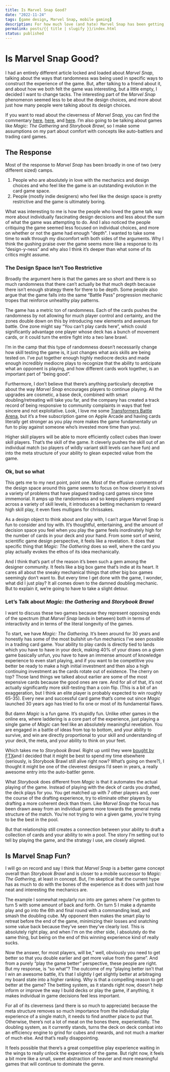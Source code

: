 ```yaml
---
title: Is Marvel Snap Good?
date: "2022-11-24"
tags: [game design, Marvel Snap, mobile gaming]
description: For how much love (and hate) Marvel Snap has been getting, it's hard to tell just how good a game it actually is.
permalink: posts/{{ title | slugify }}/index.html
status: published
---
```


# Is Marvel Snap Good?

I had an entirely different article locked and loaded about _Marvel Snap_, talking about the ways that randomness was being used in specific ways to construct the experience of the game. But, after talking to a friend about it, and about how we both felt the game was interesting, but a little empty, I decided I want to change tacks. The interesting part of the _Marvel Snap_ phenomenon seemed less to be about the design choices, and more about just how many people were talking about its design choices.

If you want to read about the cleverness of _Marvel Snap,_ you can find the commentary [here](http://click.revue.email/ss/c/OvZMTmFNG_ogo9mVNMFA313_KFs4moEO0cRfD-n5wwyyp8Mt1SK09UETAz3wMECzV-3LgxXDqvdcudhgs3GtBltRTgeSG1LiQdt-J2kTpXILM4uYy6unSCjA8U6ibZnPZecFBnZIrnNEPesSnaGqGgoY-N4lFaGQVn2xGgK10SbCJpLJi0MBDaMQuxPH4-GhvrHIpHXiAHNUDI58Pmw3qSrgWG5C_AMpK6WUad9ieS4/3re/noRJ_lWZRka-MRZM6w7uCA/h6/BfJBIbsJwQIbuALiiYVoAJKl2GbFeGSkfs7rjPvF1hw), [here](https://www.getrevue.co/profile/gengelstein/issues/gametek-19-design-lessons-of-marvel-snap-1228832?utm_campaign=Issue&utm_content=view_in_browser&utm_medium=email&utm_source=GameTek+-+The+Math+and+Science+of+Gaming), and [here](https://www.polygon.com/23440869/marvel-snap-tutorial-card-game). I’m also going to be talking about games like _Magic: The Gathering_ and _Storybook Brawl_, so I make some assumptions on my part about comfort with concepts like auto-battlers and trading card games.

## The Response

Most of the response to _Marvel Snap_ has been broadly in one of two (very different sized) camps.

1. People who are absolutely in love with the mechanics and design choices and who feel like the game is an outstanding evolution in the card game space.
2. People (mostly indie designers) who feel like the design space is pretty restrictive and the game is ultimately boring.

What was interesting to me is how the people who loved the game talk way more about individually fascinating design decisions and less about the sum of what the game was attempting to do. And I also noticed the people critiquing the game seemed less focused on individual choices, and more on whether or not the game had enough "depth". I wanted to take some time to walk through my discomfort with both sides of the arguments. Why I think the gushing praise over the game seems more like a response to its “design-y-ness” and why also I think it’s deeper than what some of its critics might assume.

### The Design Space Isn’t Too Restrictive

Broadly the argument here is that the games are so short and there is so much randomness that there can’t actually be that much depth because there isn’t enough strategy there for there to be depth. Some people also argue that the game falls into the same “Battle Pass” progression mechanic tropes that reinforce unhealthy play patterns.

The game has a metric ton of randomness. Each of the cards pushes the randomness by not allowing for much player control and certainty, and the zones double down on this by introducing new elements and avenues for battle. One zone might say “You can’t play cards here”, which could significantly advantage one player whose deck has a bunch of movement cards, or it could turn the entire fight into a two lane brawl.

I’m in the camp that this type of randomness doesn’t necessarily change how skill testing the game is, it just changes what axis skills are being tested on. I’ve put together enough highly mediocre decks and made enough incredibly mediocre plays to recognize that the ability to anticipate what an opponent is playing, and how different cards work together, is an important part of “being good”.

Furthermore, I don’t believe that there’s anything particularly deceptive about the way _Marvel Snap_ encourages players to continue playing. All the upgrades are cosmetic, a base deck, combined with smart doubling/retreating will take you far, and the company has created a track record of being responsive to community complaints in ways that feel sincere and not exploitative. Look, I love me some [Transformers Battle Arena](https://journeytothecore.substack.com/p/you-should-play-transformers-tactical), but it’s a free subscription game on Apple Arcade and having cards literally get stronger as you play more makes the game fundamentally un fun to play against someone who’s invested more time than you).

Higher skill players will be able to more efficiently collect cubes than lower skill players. That’s the skill of the game. It cleverly pushes the skill out of an individual match (so players of wildly variant skill levels can have fun) and into the meta structure of your ability to glean expected value from the game.

### Ok, but so what

This gets me to my next point, point one. Most of the effusive comments of the design space around this game seems to focus on how cleverly it solves a variety of problems that have plagued trading card games since time immemorial. It amps up the randomness and so keeps players engaged across a variety of skill levels, it introduces a betting mechanism to reward high skill play, it even fixes mulligans for chrissakes.

As a design object to think about and play with, I can’t argue Marvel Snap is fun to consider and toy with. It’s thoughtful, entertaining, and the amount of decision space you feel when you play the game feels inordinately high for the number of cards in your deck and your hand. From some sort of weird, scientific game design perspective, it feels like a revelation. It does that specific thing that _Magic: The Gathering_ does so well, where the card you play actually evokes the ethos of its idea mechanically.

And I think that’s part of the reason it’s been such a gem among the designer community. It feels like a big box game that’s indie at its heart. It cares all about the sneaky mechanical things that other big box games seemingly don’t want to. But every time I get done with the game, I wonder, what did I just play? It all comes down to the damned doubling mechanic. But to explain it, we’re going to have to take a slight detour.

### Let’s Talk about _Magic: the Gathering_ and _Storybook Brawl_

I want to discuss these two games because they represent opposing ends of the spectrum (that _Marvel Snap_ lands in between) both in terms of interactivity and in terms of the literal longevity of the games.

To start, we have _Magic: The Gathering_. It’s been around for 30 years and honestly has some of the most bullshit un-fun mechanics I’ve seen possible in a trading card game. Your ability to play cards is directly tied to lands which you have to have in your deck, making 40% of your draws on a given game basically unfun, you have to have an immense amount of knowledge experience to even start playing, and if you want to be competitive you better be ready to make a high initial investment and then also a high continuing investment as the cards rotate out of existence. The cherry on top? Those land things we talked about earlier are some of the most expensive cards because the good ones are rare. And for all of that, it’s not actually significantly more skill-testing than a coin flip. (This is a bit of an exaggeration, but I think an elite player is probably expected to win roughly 65-35). Every new and successful card game that’s come out since _Magic_ launched 30 years ago has tried to fix one or most of its fundamental flaws.

But damn _Magic_ is a fun game. It’s stupidly fun. Unlike other games in the online era, where laddering is a core part of the experience, just playing a single game of _Magic_ can feel like an absolutely meaningful revelation. You are engaged in a battle of ideas from top to bottom, and your ability to survive, and win are directly proportional to your skill and understanding of your deck, the meta, and your ability to think on your feet.

Which takes me to _Storybook Brawl_. Right up until they were [bought by FTX](https://www.theverge.com/2022/11/23/23475998/amazon-ftx-show-sam-bankman-fried)and I decided that it might be best to spend my time elsewhere (seriously, is Storybook Brawl still alive right now? What’s going on there?), I thought it might be one of the cleverest designs I’d seen in years, a really awesome entry into the auto-battler genre.

What _Storybook_ does different from _Magic_ is that it automates the actual playing of the game. Instead of playing with the deck of cards you drafted, the deck plays for you. You get matched up with 7 other players and, over the course of the drafting experience, try to eliminate other players by drafting a more coherent deck than them. Like _Marvel Snap_ the focus has been drawn away from an individual game more towards the general meta structure of the match. You’re not trying to win a given game, you’re trying to be the best in the pool.

But that relationship still creates a connection between your ability to draft a collection of cards and your ability to win a pool. The story I’m setting out to tell by playing the game, and the strategy I use, are closely aligned.

## Is Marvel Snap Fun?

I will go on record and say I think that _Marvel Snap_ is a better game concept overall than _Storybook Brawl_ and is closer to a mobile successor to _Magic: The Gathering_, at least in concept. But, I’m skeptical that the current hype has as much to do with the bones of the experience as it does with just how neat and interesting the mechanics are.

The example I somewhat regularly run into are games where I’ve gotten to turn 5 with some amount of back and forth. On turn 5 I make a dynamite play and go into the 6th and final round with a commanding lead, and smash the doubling cube. My opponent then makes the smart play to retreat before the end of the game, minimizing their losses and snatching some value back because they’ve seen they’ve clearly lost. This is absolutely right play, and when I'm on the other side, I absolutely do the same thing, but being on the end of this winning experience kind of really sucks.

Now the answer, for most players, will be,” well, obviously you need to get better so that you double earlier and get more value from the game”. And from a purely “play the game better” perspective, these people are right. But my response, is “so what”? The outcome of my “playing better isn’t that I win an awesome battle, it’s that I slightly I get slightly better at arbitraging my board state into a higher ranking. Why is that a compelling reason to get better at the game? The betting system, as it stands right now, doesn’t help inform or improve the way I build decks or play the game, if anything, it makes individual in game decisions feel less important.

For all of its cleverness (and there is so much to appreciate) because the meta structure removes so much importance from the individual play experience of a single match, it needs to find another place to put that. Otherwise, there’s not a lot of meat on the bones there, experientially. The doubling system, as it currently stands, turns the deck on deck combat into an efficiency engine to grind for cubes and rewards, and not much a marker of much else. And that’s really disappointing.

It feels possible that there’s a great competitive play experience waiting in the wings to really unlock the experience of the game. But right now, it feels a bit more like a small, sweet abstraction of heavier and more meaningful games that will continue to dominate the genre.
